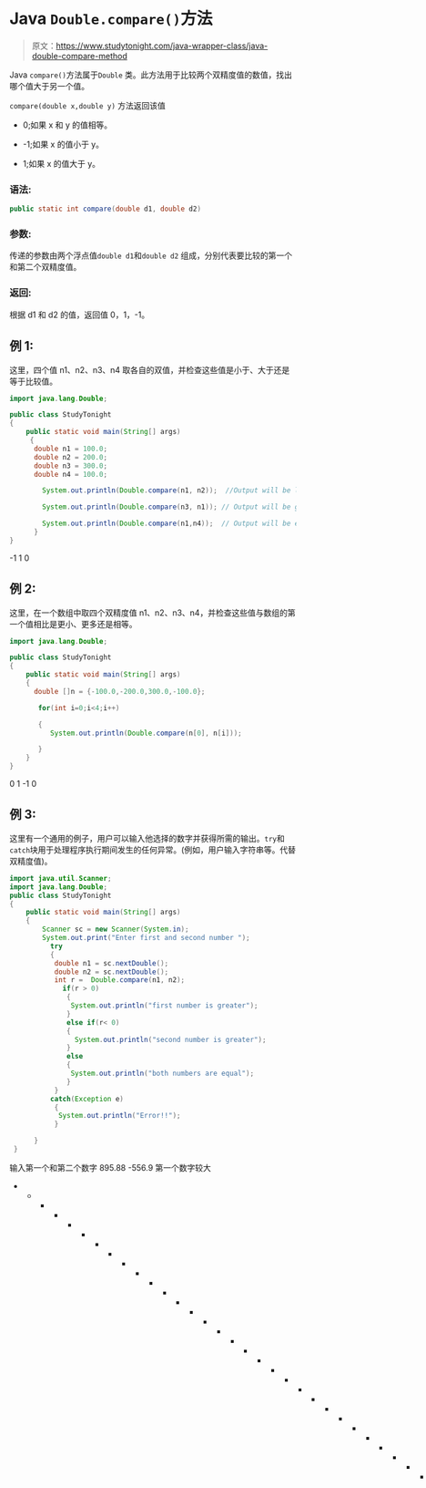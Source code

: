 # Java `Double.compare()`方法

> 原文：<https://www.studytonight.com/java-wrapper-class/java-double-compare-method>

Java `compare()`方法属于`Double` 类。此方法用于比较两个双精度值的数值，找出哪个值大于另一个值。

`compare(double x,double y)` 方法返回该值

*   0;如果 x 和 y 的值相等。

*   -1;如果 x 的值小于 y。

*   1;如果 x 的值大于 y。

### 语法:

```java
public static int compare(double d1, double d2) 
```

### 参数:

传递的参数由两个浮点值`double d1`和`double d2` 组成，分别代表要比较的第一个和第二个双精度值。

### 返回:

根据 d1 和 d2 的值，返回值 0，1，-1。

## 例 1:

这里，四个值 n1、n2、n3、n4 取各自的双值，并检查这些值是小于、大于还是等于比较值。

```java
import java.lang.Double;

public class StudyTonight 
{  
    public static void main(String[] args) 
     {          
      double n1 = 100.0;  
      double n2 = 200.0;  
      double n3 = 300.0;  
      double n4 = 100.0;  

        System.out.println(Double.compare(n1, n2));  //Output will be less than zero

        System.out.println(Double.compare(n3, n1)); // Output will be greater than zero  

        System.out.println(Double.compare(n1,n4));  // Output will be equal to zero
      }  
} 
```

-1
1
0

## 例 2:

这里，在一个数组中取四个双精度值 n1、n2、n3、n4，并检查这些值与数组的第一个值相比是更小、更多还是相等。

```java
import java.lang.Double;

public class StudyTonight 
{  
    public static void main(String[] args) 
    {          
      double []n = {-100.0,-200.0,300.0,-100.0};  

       for(int i=0;i<4;i++)

       {
          System.out.println(Double.compare(n[0], n[i]));  

       }  
    } 
} 
```

0
1
-1
0

## 例 3:

这里有一个通用的例子，用户可以输入他选择的数字并获得所需的输出。`try`和`catch`块用于处理程序执行期间发生的任何异常。(例如，用户输入字符串等。代替双精度值)。

```java
import java.util.Scanner; 
import java.lang.Double;
public class StudyTonight 
{  
    public static void main(String[] args) 
    {      
        Scanner sc = new Scanner(System.in);  
        System.out.print("Enter first and second number ");  
          try
          {
           double n1 = sc.nextDouble();  
           double n2 = sc.nextDouble();  
           int r =  Double.compare(n1, n2);    
             if(r > 0)
              {  
               System.out.println("first number is greater");  
              }
              else if(r< 0) 
              {  
                System.out.println("second number is greater");  
              } 
              else
              {  
               System.out.println("both numbers are equal");
              }
           }
          catch(Exception e)
           {
            System.out.println("Error!!");
           }

      }  
 } 
```

输入第一个和第二个数字 895.88 -556.9
第一个数字较大
* * * * * * * * * * * * * * * * * * * * * * * * * * * * * * * * * * * * *输入第一个和第二个数字-88.99 -8.009
第二个数字较大
***************************输入第一个和第二个数字 0x556 0x778
错误！！

## 实时示例:

在这里，您可以测试实时代码示例。您可以为不同的值执行示例，甚至可以编辑和编写您的示例来测试 Java 代码。

* * *

* * *